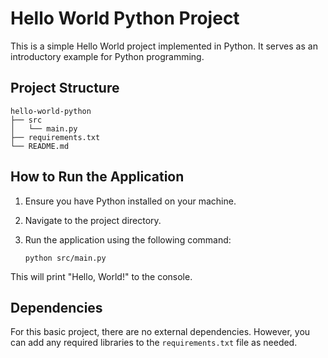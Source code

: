 # Hello World Python Project

This is a simple Hello World project implemented in Python. It serves as an introductory example for Python programming.

## Project Structure

```
hello-world-python
├── src
│   └── main.py
├── requirements.txt
└── README.md
```

## How to Run the Application

1. Ensure you have Python installed on your machine.
2. Navigate to the project directory.
3. Run the application using the following command:

   ```
   python src/main.py
   ```

This will print "Hello, World!" to the console.

## Dependencies

For this basic project, there are no external dependencies. However, you can add any required libraries to the `requirements.txt` file as needed.